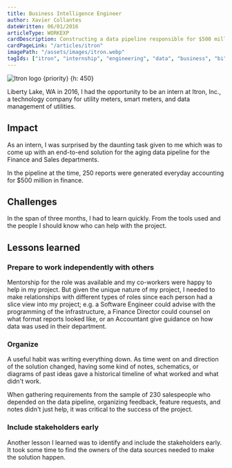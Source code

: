 ```yaml
---
title: Business Intelligence Engineer
author: Xavier Collantes
dateWritten: 06/01/2016
articleType: WORKEXP
cardDescription: Constructing a data pipeline responsible for $500 million in finance sales.
cardPageLink: "/articles/itron"
imagePath: "/assets/images/itron.webp"
tagIds: ["itron", "internship", "engineering", "data", "business", "bi"]
---
```


![Itron logo {priority} {h: 450}](/assets/images/itron.webp)

Liberty Lake, WA in 2016, I had the opportunity to be an intern at Itron, Inc.,
a technology company for utility meters, smart meters, and data management of
utilities.

## Impact

As an intern, I was surprised by the daunting task given to me which was to come
up with an end-to-end solution for the aging data pipeline for the Finance and
Sales departments.

In the pipeline at the time, 250 reports were generated everyday accounting for
$500 million in finance.

## Challenges

In the span of three months, I had to learn quickly. From the tools used and the
people I should know who can help with the project.

## Lessons learned

### Prepare to work independently with others

Mentorship for the role was available and my co-workers were happy to help in my
project. But given the unique nature of my project, I needed to make
relationships with different types of roles since each person had a slice view
into my project; e.g. a Software Engineer could advise with the programming of
the infrastructure, a Finance Director could counsel on what format reports
looked like, or an Accountant give guidance on how data was used in their
department.

### Organize

A useful habit was writing everything down. As time went on and direction of the
solution changed, having some kind of notes, schematics, or diagrams of past
ideas gave a historical timeline of what worked and what didn't work.

When gathering requirements from the sample of 230 salespeople who depended on
the data pipeline, organizing feedback, feature requests, and notes didn't just
help, it was critical to the success of the project.

### Include stakeholders early

Another lesson I learned was to identify and include the stakeholders early. It
took some time to find the owners of the data sources needed to make the
solution happen.
